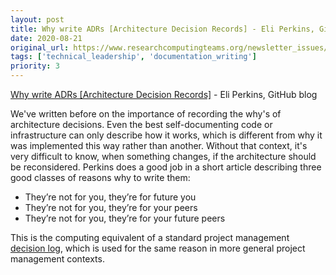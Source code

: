 ```yaml
---
layout: post
title: Why write ADRs [Architecture Decision Records] - Eli Perkins, GitHub blog
date: 2020-08-21
original_url: https://www.researchcomputingteams.org/newsletter_issues/0038
tags: ['technical_leadership', 'documentation_writing']
priority: 3
---
```


<!-- markdownlint-disable MD033 -->
<!-- markdownlint-disable MD041 -->
<!-- markdownlint-disable MD049 -->

[Why write ADRs [Architecture Decision Records]](https://github.blog/2020-08-13-why-write-adrs/) - Eli Perkins, GitHub blog

We've written before on the importance of recording the why's of architecture decisions. Even the best self-documenting code or infrastructure can only describe how it works, which is different from why it was implemented this way rather than another. Without that context, it's very difficult to know, when something changes, if the architecture should be reconsidered.
Perkins does a good job in a short article describing three good classes of reasons why to write them:

- They’re not for you, they’re for future you
- They’re not for you, they’re for your peers
- They’re not for you, they’re for your future peers

This is the computing equivalent of a standard project management [decision log](https://www.girlsguidetopm.com/project-decision-log/), which is used for the same reason in more general project management contexts.